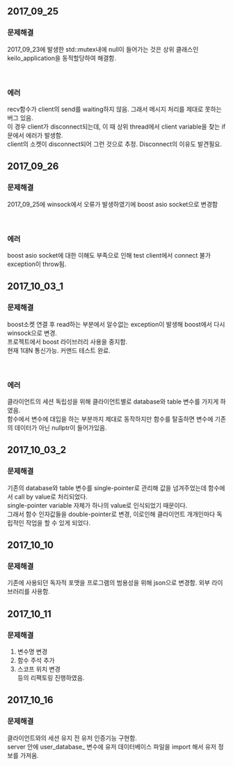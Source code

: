 ## 2017_09_25

### 문제해결

2017_09_23에 발생한 std::mutex내에 null이 들어가는 것은 상위 클래스인 keilo_application을 동적할당하여 해결함.<br/>
<br/><br/>
### 에러

recv함수가 client의 send를 waiting하지 않음. 그래서 메시지 처리를 제대로 못하는 버그 있음.<br/>
이 경우 client가 disconnect되는데, 이 때 상위 thread에서 client variable을 찾는 if문에서 에러가 발생함.<br/>
client의 소켓이 disconnect되어 그런 것으로 추정. Disconnect의 이유도 발견필요.<br/>

## 2017_09_26

### 문제해결
2017_09_25에 winsock에서 오류가 발생하였기에 boost asio socket으로 변경함<br/>
<br/><br/>

### 에러
boost asio socket에 대한 이해도 부족으로 인해 test client에서 connect 불가 exception이 throw됨.<br/>

## 2017_10_03_1

### 문제해결
boost소켓 연결 후 read하는 부분에서 알수없는 exception이 발생해 boost에서 다시 winsock으로 변경.<br/>
프로젝트에서 boost 라이브러리 사용을 중지함.<br/>
현재 1대N 통신가능. 커맨드 테스트 완료.<br/>
<br/><br/>

### 에러
클라이언트의 세션 독립성을 위해 클라이언트별로 database와 table 변수를 가지게 하였음.<br/>
함수에서 변수에 대입을 하는 부분까지 제대로 동작하지만 함수를 탈출하면 변수에 기존의 데이터가 아닌 nullptr이 들어가있음.

## 2017_10_03_2

### 문제해결
기존의 database와 table 변수를 single-pointer로 관리해 값을 넘겨주었는데 함수에서 call by value로 처리되었다.<br/>
single-pointer variable 자체가 하나의 value로 인식되었기 때문이다.<br/>
그래서 함수 인자값들을 double-pointer로 변경, 이로인해 클라이언트 개개인마다 독립적인 작업을 할 수 있게 되었다.<br/>

## 2017_10_10

### 문제해결
기존에 사용되던 독자적 포맷을 프로그램의 범용성을 위해 json으로 변경함. 외부 라이브러리를 사용함.
 
## 2017_10_11
### 문제해결
1. 변수명 변경<br/>
2. 함수 주석 추가<br/>
3. 스코프 위치 변경<br/>
등의 리팩토링 진행하였음.

## 2017_10_16
### 문제해결
클라이언트와의 세션 유지 전 유저 인증기능 구현함. <br/>
server 안에 user_database_ 변수에 유저 데이터베이스 파일을 import 해서 유저 정보를 가져옴. <br/>
